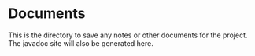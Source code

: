 # Documents

This is the directory to save any notes or other documents for the project.
The javadoc site will also be generated here.